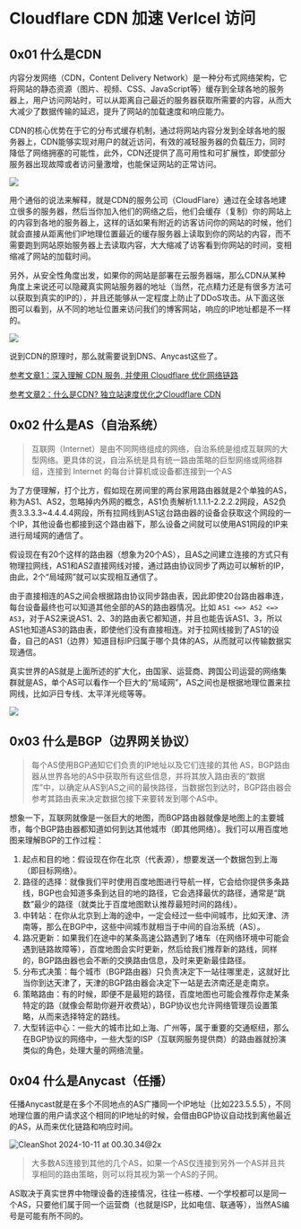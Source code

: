 # Cloudflare CDN 加速 Verlcel 访问

## 0x01 什么是CDN

内容分发网络（CDN，Content Delivery Network）是一种分布式网络架构，它将网站的静态资源（图片、视频、CSS、JavaScript等）缓存到全球各地的服务器上，用户访问网站时，可以从距离自己最近的服务器获取所需要的内容，从而大大减少了数据传输的延迟，提升了网站的加载速度和响应能力。

CDN的核心优势在于它的分布式缓存机制，通过将网站内容分发到全球各地的服务器上，CDN能够实现对用户的就近访问，有效的减轻服务器的负载压力，同时降低了网络拥塞的可能性，此外，CDN还提供了高可用性和可扩展性，即使部分服务器出现故障或者访问量激增，也能保证网站的正常访问。

![](https://takuya-1305710862.cos.ap-shanghai.myqcloud.com/A1ways0nline/pic/20241010095122.png)

用个通俗的说法来解释，就是CDN的服务公司（CloudFlare）通过在全球各地建立很多的服务器，然后当你加入他们的网络之后，他们会缓存（复制）你的网站上的内容到各地的服务器上，这样的话如果有附近的访客访问你的网站的时候，他们就会直接从距离他们IP地理位置最近的缓存服务器上读取到你的网站的内容，而不需要跑到网站原始服务器上去读取内容，大大缩减了访客看到你网站的时间，变相缩减了网站的加载时间。

另外，从安全性角度出发，如果你的网站是部署在云服务器端，那么CDN从某种角度上来说还可以隐藏真实网站服务器的地址（当然，花点精力还是有很多方法可以获取到真实的IP的），并且还能够从一定程度上防止了DDoS攻击。从下面这张图可以看到，从不同的地址位置来访问我们的博客网站，响应的IP地址都是不一样的。

![](https://takuya-1305710862.cos.ap-shanghai.myqcloud.com/A1ways0nline/pic/20241010094740.png)

说到CDN的原理时，那么就需要说到DNS、Anycast这些了。

[参考文章1：深入理解 CDN 服务, 并使用 Cloudflare 优化网络链路](https://rapidsu.cn/articles/3872)

[参考文章2：什么是CDN? 独立站速度优化之Cloudflare CDN](https://www.qingsongb2c.com/speed-up-your-website-with-cloudflare-cdn/)

## 0x02 什么是AS（自治系统）

> 互联网（Internet）是由不同网络组成的网络，自治系统是组成互联网的大型网络。更具体的说，自治系统是具有统一路由策略的巨型网络或网络群组，连接到 Internet 的每台计算机或设备都连接到一个AS

为了方便理解，打个比方，假如现在房间里的两台家用路由器就是2个单独的AS，称为AS1、AS2，忽略掉内外网的概念，AS1负责解析1.1.1.1-2.2.2.2网段，AS2负责3.3.3.3~4.4.4.4网段，所有拉网线到AS1这台路由器的设备会获取这个网段的一个IP，其他设备也都接到这个路由器下，那么设备之间就可以使用AS1网段的IP来进行局域网的通信了。

假设现在有20个这样的路由器（想象为20个AS），且AS之间建立连接的方式只有物理拉网线，AS1和AS2直接网线对接，通过路由协议同步了两边可以解析的IP，由此，2个“局域网”就可以实现相互通信了。

由于直接相连的AS之间会根据路由协议同步路由表，因此即使20台路由器串连，每台设备最终也可以知道其他全部的AS的路由器情况。比如 `AS1 <=> AS2 <=> AS3`，对于AS2来说AS1、2、3的路由表它都知道，并且也能告诉AS1、3，所以AS1也知道AS3的路由表，即使他们没有直接相连。对于拉网线接到了AS1的设备，自己的AS1（边界）知道目标IP归属于哪个具体的AS，从而就可以传输数据实现通信。

真实世界的AS就是上面所述的扩大化，由国家、运营商、跨国公司运营的网络集群就是AS，单个AS可以看作一个巨大的“局域网”，AS之间也是根据地理位置来拉网线，比如沪日专线、太平洋光缆等等。

![](https://takuya-1305710862.cos.ap-shanghai.myqcloud.com/A1ways0nline/pic/20241010101806.png)

## 0x03 什么是BGP（边界网关协议）

> 每个AS使用BGP通知它们负责的IP地址以及它们连接的其他 AS，BGP路由器从世界各地的AS中获取所有这些信息，并将其放入路由表的“数据库”中，以确定从AS到AS之间的最快路径，当数据包到达时，BGP路由器会参考其路由表来决定数据包接下来要转发到哪个AS中。

想象一下，互联网就像是一张巨大的地图，而BGP路由器就像是地图上的主要城市，每个BGP路由器都知道如何到达其他城市（即其他网络）。我们可以用百度地图来理解BGP的工作过程：

1. 起点和目的地：假设现在你在北京（代表源），想要发送一个数据包到上海（即目标网络）。
2. 路径的选择：就像我们平时使用百度地图进行导航一样，它会给你提供多条路线，BGP也会知道多条到达目的地的路径，它会选择最优的路径，通常是“跳数”最少的路径（就类比于百度地图默认推荐最短时间的路线）。
3. 中转站：在你从北京到上海的途中，一定会经过一些中间城市，比如天津、济南等，那么在BGP中，这些中间城市就相当于中间的自治系统（AS）。
4. 路况更新：如果我们在途中的某条高速公路遇到了堵车（在网络环境中可能会遇到链路故障等），百度地图会实时更新，然后给我们推荐新的路线，同样的，BGP路由器也会不断的交换路由信息，及时来更新最佳路径。
5. 分布式决策：每个城市（BGP路由器）只负责决定下一站往哪里走，这就好比当你到达天津了，天津的BGP路由器会决定下一站是去济南还是走南京。
6. 策略路由：有的时候，即便不是最短的路径，百度地图也可能会推荐你走某条特定的路（就像会帮助你避开收费站），BGP协议也允许网络管理员设置策略，从而来选择特定的路线。
7. 大型转运中心：一些大的城市比如上海、广州等，属于重要的交通枢纽，那么在BGP协议的网络中，一些大型的ISP（互联网服务提供商）的路由器就扮演类似的角色，处理大量的网络流量。

## 0x04 什么是Anycast（任播）

任播Anycast就是在多个不同地点的AS广播同一个IP地址（比如223.5.5.5），不同地理位置的用户请求这个相同的IP地址的时候，会借由BGP协议自动找到离他最近的AS，从而来优化链路和响应时间。

![CleanShot 2024-10-11 at 00.30.34@2x](https://takuya-1305710862.cos.ap-shanghai.myqcloud.com/A1ways0nline/picCleanShot%202024-10-11%20at%2000.30.34@2x.png)

> 大多数AS连接到其他的几个AS，如果一个AS仅连接到另外一个AS并且共享相同的路由策略，则可以将其视为第一个AS的子网。

AS取决于真实世界中物理设备的连接情况，往往一栋楼、一个学校都可以是同一个AS，只要他们属于同一个运营商（也就是ISP，比如电信、联通等），当然AS编号是可能有所不同的。

